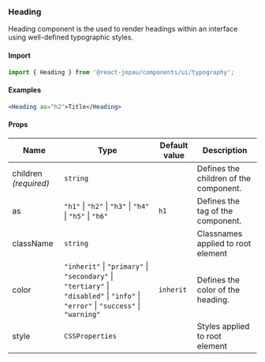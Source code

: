 ### Heading

Heading component is the used to render headings within an interface using well-defined typographic styles.

#### Import

```jsx
import { Heading } from '@react-jopau/components/ui/typography';
```

#### Examples

```jsx
<Heading as="h2">Title</Heading>
```

#### Props

| Name                  | Type                                                                                                                               | Default value | Description                            |
| --------------------- | ---------------------------------------------------------------------------------------------------------------------------------- | ------------- | -------------------------------------- |
| children _(required)_ | `string`                                                                                                                           |               | Defines the children of the component. |
| as                    | `"h1"` \| `"h2"` \| `"h3"` \| `"h4"` \| `"h5"` \| `"h6"`                                                                           | `h1`          | Defines the tag of the component.      |
| className             | `string`                                                                                                                           |               | Classnames applied to root element     |
| color                 | `"inherit"` \| `"primary"` \| `"secondary"` \| `"tertiary"` \| `"disabled"` \| `"info"` \| `"error"` \| `"success"` \| `"warning"` | `inherit`     | Defines the color of the heading.      |
| style                 | `CSSProperties`                                                                                                                    |               | Styles applied to root element         |
